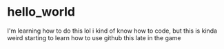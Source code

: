 # hello_world
I'm learning how to do this lol
i kind of know how to code, but this is kinda weird starting to learn how to use github this late in the game
